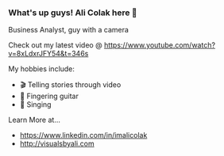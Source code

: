 

### What's up guys! Ali Colak here 👋

Business Analyst, guy with a camera

Check out my latest video @ https://www.youtube.com/watch?v=8xLdxrJFY54&t=346s

My hobbies include: 

- 🎬 Telling stories through video
- 🎸 Fingering guitar
- 🎤 Singing

Learn More at...

- https://www.linkedin.com/in/imalicolak
- http://visualsbyali.com


